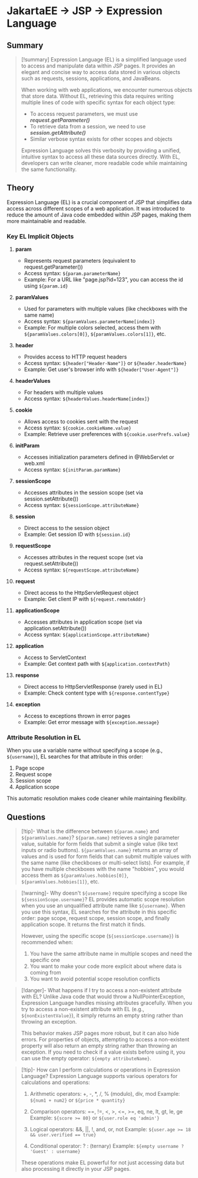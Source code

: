# JakartaEE -> JSP -> Expression Language

## Summary

> [!summary] 
> Expression Language (EL) is a simplified language used to access and manipulate data within JSP pages. It provides an elegant and concise way to access data stored in various objects such as requests, sessions, applications, and JavaBeans.
> 
> When working with web applications, we encounter numerous objects that store data. Without EL, retrieving this data requires writing multiple lines of code with specific syntax for each object type:
> 
> - To access request parameters, we must use _**request.getParameter()**_
> - To retrieve data from a session, we need to use _**session.getAttribute()**_
> - Similar verbose syntax exists for other scopes and objects
> 
> Expression Language solves this verbosity by providing a unified, intuitive syntax to access all these data sources directly. With EL, developers can write cleaner, more readable code while maintaining the same functionality.

## Theory

Expression Language (EL) is a crucial component of JSP that simplifies data access across different scopes of a web application. It was introduced to reduce the amount of Java code embedded within JSP pages, making them more maintainable and readable.

### Key EL Implicit Objects

1. **param**
    
    - Represents request parameters (equivalent to request.getParameter())
    - Access syntax: `${param.parameterName}`
    - Example: For a URL like "page.jsp?id=123", you can access the id using `${param.id}`
2. **paramValues**
    
    - Used for parameters with multiple values (like checkboxes with the same name)
    - Access syntax: `${paramValues.parameterName[index]}`
    - Example: For multiple colors selected, access them with `${paramValues.colors[0]}`, `${paramValues.colors[1]}`, etc.
3. **header**
    
    - Provides access to HTTP request headers
    - Access syntax: `${header["Header-Name"]}` or `${header.headerName}`
    - Example: Get user's browser info with `${header["User-Agent"]}`
4. **headerValues**
    
    - For headers with multiple values
    - Access syntax: `${headerValues.headerName[index]}`
5. **cookie**
    
    - Allows access to cookies sent with the request
    - Access syntax: `${cookie.cookieName.value}`
    - Example: Retrieve user preferences with `${cookie.userPrefs.value}`
6. **initParam**
    
    - Accesses initialization parameters defined in @WebServlet or web.xml
    - Access syntax: `${initParam.paramName}`
7. **sessionScope**
    
    - Accesses attributes in the session scope (set via session.setAttribute())
    - Access syntax: `${sessionScope.attributeName}`
8. **session**
    
    - Direct access to the session object
    - Example: Get session ID with `${session.id}`
9. **requestScope**
    
    - Accesses attributes in the request scope (set via request.setAttribute())
    - Access syntax: `${requestScope.attributeName}`
10. **request**
    
    - Direct access to the HttpServletRequest object
    - Example: Get client IP with `${request.remoteAddr}`
11. **applicationScope**
    
    - Accesses attributes in application scope (set via application.setAttribute())
    - Access syntax: `${applicationScope.attributeName}`
12. **application**
    
    - Access to ServletContext
    - Example: Get context path with `${application.contextPath}`
13. **response**
    
    - Direct access to HttpServletResponse (rarely used in EL)
    - Example: Check content type with `${response.contentType}`
14. **exception**
    
    - Access to exceptions thrown in error pages
    - Example: Get error message with `${exception.message}`

### Attribute Resolution in EL

When you use a variable name without specifying a scope (e.g., `${username}`), EL searches for that attribute in this order:

1. Page scope
2. Request scope
3. Session scope
4. Application scope

This automatic resolution makes code cleaner while maintaining flexibility.

## Questions

> [!tip]- What is the difference between `${param.name}` and `${paramValues.name}`? 
> `${param.name}` retrieves a single parameter value, suitable for form fields that submit a single value (like text inputs or radio buttons). `${paramValues.name}` returns an array of values and is used for form fields that can submit multiple values with the same name (like checkboxes or multi-select lists). For example, if you have multiple checkboxes with the name "hobbies", you would access them as `${paramValues.hobbies[0]}`, `${paramValues.hobbies[1]}`, etc.

> [!warning]- Why doesn't `${username}` require specifying a scope like `${sessionScope.username}`? 
> EL provides automatic scope resolution when you use an unqualified attribute name like `${username}`. When you use this syntax, EL searches for the attribute in this specific order: page scope, request scope, session scope, and finally application scope. It returns the first match it finds.
> 
> However, using the specific scope (`${sessionScope.username}`) is recommended when:
> 
> 1. You have the same attribute name in multiple scopes and need the specific one
> 2. You want to make your code more explicit about where data is coming from
> 3. You want to avoid potential scope resolution conflicts

> [!danger]- What happens if I try to access a non-existent attribute with EL? 
> Unlike Java code that would throw a NullPointerException, Expression Language handles missing attributes gracefully. When you try to access a non-existent attribute with EL (e.g., `${nonExistentValue}`), it simply returns an empty string rather than throwing an exception.
> 
> This behavior makes JSP pages more robust, but it can also hide errors. For properties of objects, attempting to access a non-existent property will also return an empty string rather than throwing an exception. If you need to check if a value exists before using it, you can use the empty operator: `${empty attributeName}`.

> [!tip]- How can I perform calculations or operations in Expression Language? 
> Expression Language supports various operators for calculations and operations:
> 
> 1. Arithmetic operators: +, -, *, /, % (modulo), div, mod Example: `${num1 + num2}` or `${price * quantity}`
>     
> 2. Comparison operators: ==, !=, <, >, <=, >=, eq, ne, lt, gt, le, ge Example: `${score >= 80}` or `${user.role eq 'admin'}`
>     
> 3. Logical operators: &&, ||, !, and, or, not Example: `${user.age >= 18 && user.verified == true}`
>     
> 4. Conditional operator: ? : (ternary) Example: `${empty username ? 'Guest' : username}`
>     
> 
> These operations make EL powerful for not just accessing data but also processing it directly in your JSP pages.